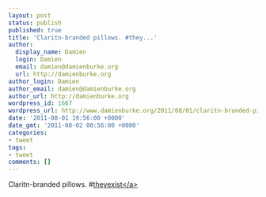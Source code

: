 ```yaml
---
layout: post
status: publish
published: true
title: 'Claritn-branded pillows. #they...'
author:
  display_name: Damien
  login: Damien
  email: damien@damienburke.org
  url: http://damienburke.org
author_login: Damien
author_email: damien@damienburke.org
author_url: http://damienburke.org
wordpress_id: 1667
wordpress_url: http://www.damienburke.org/2011/08/01/claritn-branded-pillows-they/
date: '2011-08-01 19:56:00 +0000'
date_gmt: '2011-08-02 00:56:00 +0000'
categories:
- tweet
tags:
- tweet
comments: []
---
```

<p>Claritn-branded pillows. #<a href="http:&#47;&#47;search.twitter.com&#47;search?q=%23theyexist" class="aktt_hashtag">theyexist<&#47;a></p>

